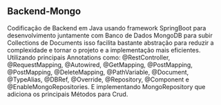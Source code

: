## Backend-Mongo

Codificação de Backend em Java usando framework SpringBoot para desenvolvimento juntamente com Banco de Dados MongoDB para subir Collections de Documents isso facilita
bastante abstração para reduzir a complexidade e tornar o projeto e a implementação mais eficientes.
Utilizando principais Annotations como: @RestController, @RequestMapping, @Autowired, @GetMapping, @PostMapping, @PostMapping, @DeleteMapping, @PathVariable, @Document,
@TypeAlias, @DBRef,  @Override, @Repository, @Component e @EnableMongoRepositories. E implementando MongoRepository que adiciona os principais Métodos para Crud.

